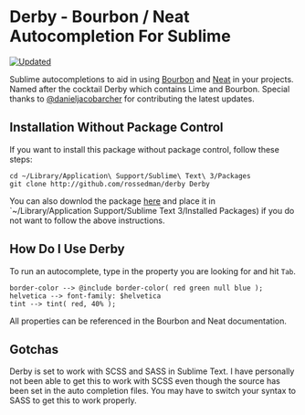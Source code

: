 # Derby - Bourbon / Neat Autocompletion For Sublime

[![Updated](https://img.shields.io/badge/project-v4.2.3-green.svg?style=flat)](https://packagecontrol.io/installation)

Sublime autocompletions to aid in using [Bourbon](http://bourbon.io/) and [Neat](http://neat.bourbon.io) in your projects. Named after the cocktail Derby which contains Lime and Bourbon. Special thanks to [@danieljacobarcher](https://github.com/danieljacobarcher) for contributing the latest updates.

## Installation Without Package Control

If you want to install this package without package control, follow these steps:

```
cd ~/Library/Application\ Support/Sublime\ Text\ 3/Packages
git clone http://github.com/rossedman/derby Derby
```

You can also downlod the package [here](https://github.com/rossedman/derby/releases/latest) and place it in `~/Library/Application Support/Sublime Text 3/Installed Packages) if you do not want to follow the above instructions.

## How Do I Use Derby

To run an autocomplete, type in the property you are looking for and hit `Tab`.
	
	border-color --> @include border-color( red green null blue );
	helvetica --> font-family: $helvetica
	tint --> tint( red, 40% );
	
All properties can be referenced in the Bourbon and Neat documentation.

## Gotchas

Derby is set to work with SCSS and SASS in Sublime Text. I have personally not been able to get this to work with SCSS even though the source has been set in the auto completion files. You may have to switch your syntax to SASS to get this to work properly. 
